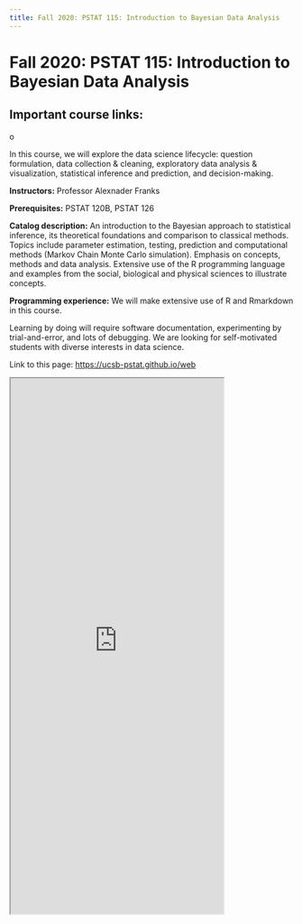 ```yaml
---
title: Fall 2020: PSTAT 115: Introduction to Bayesian Data Analysis
---
```


# Fall 2020: PSTAT 115: Introduction to Bayesian Data Analysis



## Important course links:

o

<!-- {% include collapse-button.html label="Information" id="info-list" %} -->
<!-- <div class="collapse" id="info-list"> -->
<!--  <div class="card card-body"> -->
<!--   {% include info_list.html %} -->
<!--  </div> -->
<!-- </div> -->


<!-- {% include collapse-button.html label="Lecture Notes and Slides" id="lectures" %} -->
<!-- <div class="collapse" id="lectures"> -->
<!--  <div class="card card-body" markdown="1"> -->
<!--    {%include lecnot_table.html %} -->
<!--  </div> -->
<!-- </div> -->


<!-- {% include collapse-button.html label="Homework" id="hwk" %} -->
<!-- <div class="collapse" id="hwk"> -->
<!--  <div class="card card-body"> -->
<!--   {% include hwk_table.html %} -->
<!--  </div> -->
<!-- </div> -->

<!-- {% include collapse-button.html label="Lab" id="lab" %} -->
<!-- <div class="collapse" id="lab"> -->
<!--  <div class="card card-body"> -->
<!--   {% include lab_table.html %} -->
<!--  </div> -->
<!-- </div> -->

In this course, we will explore the data science lifecycle: question formulation, data collection & cleaning, exploratory data analysis & visualization, statistical inference and prediction, and decision-making.


**Instructors:** Professor Alexnader Franks

**Prerequisites:** PSTAT 120B, PSTAT 126

**Catalog description:** An introduction to the Bayesian approach to statistical inference, its theoretical foundations and comparison to classical methods. Topics include parameter estimation, testing, prediction and computational methods (Markov Chain Monte Carlo simulation). Emphasis on concepts, methods and data analysis. Extensive use of the R programming language and examples from the social, biological and physical sciences to illustrate concepts.

**Programming experience:** We will make extensive use of R and Rmarkdown in
this course.  

Learning by doing will require software documentation, experimenting by trial-and-error, and lots of debugging. 
We are looking for self-motivated students with diverse interests in data science.

Link to this page: <https://ucsb-pstat.github.io/web>

<style>
iframe { width: 75%; height: 950px; overflow: scroll; }  
</style>

<iframe
src="https://docs.google.com/spreadsheets/d/e/2PACX-1vQvs0MWJgRAX4YgWD8xuB_buXP5E8bpBGtrz1be1SUrR69JVvLMLu5bO8r20FFPWMuvwy8Zb9hjQPD6/pubhtml?gid=0&range=B1:G38&widget=true&headers=false"></iframe>
